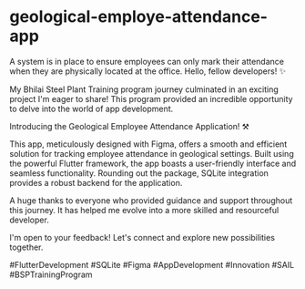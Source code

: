 # geological-employe-attendance-app
A system is in place to ensure employees can only mark their attendance when they are physically located at the office. Hello, fellow developers! ✨

My Bhilai Steel Plant Training program journey culminated in an exciting project I'm eager to share! This program provided an incredible opportunity to delve into the world of app development.

Introducing the Geological Employee Attendance Application! ⚒️

This app, meticulously designed with Figma, offers a smooth and efficient solution for tracking employee attendance in geological settings. Built using the powerful Flutter framework, the app boasts a user-friendly interface and seamless functionality. Rounding out the package, SQLite integration provides a robust backend for the application.

A huge thanks to everyone who provided guidance and support throughout this journey. It has helped me evolve into a more skilled and resourceful developer.

I'm open to your feedback! Let's connect and explore new possibilities together.

#FlutterDevelopment #SQLite #Figma #AppDevelopment #Innovation #SAIL #BSPTrainingProgram
